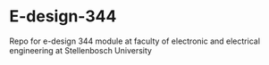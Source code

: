 # E-design-344
Repo for e-design 344 module at faculty of electronic and electrical engineering at Stellenbosch University
